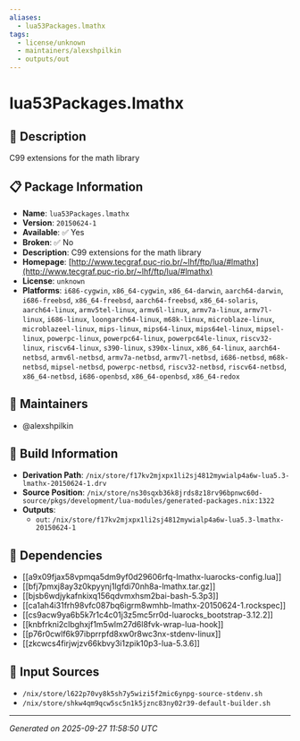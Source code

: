 ```yaml
---
aliases:
  - lua53Packages.lmathx
tags:
  - license/unknown
  - maintainers/alexshpilkin
  - outputs/out
---
```


# lua53Packages.lmathx

## 📝 Description

C99 extensions for the math library

## 📋 Package Information

- **Name**: `lua53Packages.lmathx`
- **Version**: `20150624-1`
- **Available**: ✅ Yes
- **Broken**: ✅ No
- **Description**: C99 extensions for the math library
- **Homepage**: [http://www.tecgraf.puc-rio.br/~lhf/ftp/lua/#lmathx](http://www.tecgraf.puc-rio.br/~lhf/ftp/lua/#lmathx)
- **License**: `unknown`
- **Platforms**: `i686-cygwin`, `x86_64-cygwin`, `x86_64-darwin`, `aarch64-darwin`, `i686-freebsd`, `x86_64-freebsd`, `aarch64-freebsd`, `x86_64-solaris`, `aarch64-linux`, `armv5tel-linux`, `armv6l-linux`, `armv7a-linux`, `armv7l-linux`, `i686-linux`, `loongarch64-linux`, `m68k-linux`, `microblaze-linux`, `microblazeel-linux`, `mips-linux`, `mips64-linux`, `mips64el-linux`, `mipsel-linux`, `powerpc-linux`, `powerpc64-linux`, `powerpc64le-linux`, `riscv32-linux`, `riscv64-linux`, `s390-linux`, `s390x-linux`, `x86_64-linux`, `aarch64-netbsd`, `armv6l-netbsd`, `armv7a-netbsd`, `armv7l-netbsd`, `i686-netbsd`, `m68k-netbsd`, `mipsel-netbsd`, `powerpc-netbsd`, `riscv32-netbsd`, `riscv64-netbsd`, `x86_64-netbsd`, `i686-openbsd`, `x86_64-openbsd`, `x86_64-redox`
## 👥 Maintainers

- @alexshpilkin


## 🔧 Build Information

- **Derivation Path**: `/nix/store/f17kv2mjxpx1li2sj4812mywialp4a6w-lua5.3-lmathx-20150624-1.drv`
- **Source Position**: `/nix/store/ns30sqxb36k8jrds8z18rv96bpnwc60d-source/pkgs/development/lua-modules/generated-packages.nix:1322`
- **Outputs**:
  - `out`:  `/nix/store/f17kv2mjxpx1li2sj4812mywialp4a6w-lua5.3-lmathx-20150624-1`

## 🔗 Dependencies

- [[a9x09fjax58vpmqa5dm9yf0d29606rfq-lmathx-luarocks-config.lua]]
- [[bfj7pmxj8ay3z0kpyynj1lgfdi70nh8a-lmathx.tar.gz]]
- [[bjsb6wdjykafnkixq156qdvmxhsm2bai-bash-5.3p3]]
- [[ca1ah4i31frh98vfc087bq6igrm8wmhb-lmathx-20150624-1.rockspec]]
- [[cs9acw9ya6b5k7r1c4c01j3z5mc5rr0d-luarocks_bootstrap-3.12.2]]
- [[knbfrkni2clbghxjf1m5wlm27d6l8fvk-wrap-lua-hook]]
- [[p76r0cwlf6k97ibprrpfd8xw0r8wc3nx-stdenv-linux]]
- [[zkcwcs4firjwjzv66kbvy3i1zpik10p3-lua-5.3.6]]

## 📁 Input Sources

- `/nix/store/l622p70vy8k5sh7y5wizi5f2mic6ynpg-source-stdenv.sh`
- `/nix/store/shkw4qm9qcw5sc5n1k5jznc83ny02r39-default-builder.sh`

---
*Generated on 2025-09-27 11:58:50 UTC*
